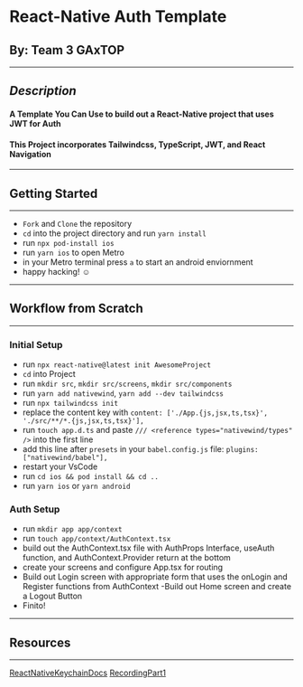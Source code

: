 # React-Native Auth Template

## By: Team 3 GAxTOP

---

## **_Description_**

#### A Template You Can Use to build out a React-Native project that uses JWT for Auth

#### This Project incorporates Tailwindcss, TypeScript, JWT, and React Navigation

---

## Getting Started

---

- `Fork` and `Clone` the repository
- `cd` into the project directory and run `yarn install`
- run `npx pod-install ios`
- run `yarn ios` to open Metro
- in your Metro terminal press `a` to start an android enviornment
- happy hacking! ☺️

---

## Workflow from Scratch

---

### Initial Setup

- run `npx react-native@latest init AwesomeProject`
- `cd` into Project
- run `mkdir src`, `mkdir src/screens`, `mkdir src/components`
- run `yarn add nativewind`, `yarn add --dev tailwindcss`
- run `npx tailwindcss init`
- replace the content key with `content: ['./App.{js,jsx,ts,tsx}', './src/**/*.{js,jsx,ts,tsx}'],`
- run `touch app.d.ts` and paste `/// <reference types="nativewind/types" />` into the first line
- add this line after `presets` in your `babel.config.js` file: `plugins: ["nativewind/babel"],`
- restart your VsCode
- run `cd ios && pod install && cd ..`
- run `yarn ios` or `yarn android`

### Auth Setup

- run `mkdir app app/context`
- run `touch app/context/AuthContext.tsx`
- build out the AuthContext.tsx file with AuthProps Interface, useAuth function, and AuthContext.Provider return at the bottom
- create your screens and configure App.tsx for routing
- Build out Login screen with appropriate form that uses the onLogin and Register functions from AuthContext
  -Build out Home screen and create a Logout Button
- Finito!

---

## Resources

---

[ReactNativeKeychainDocs](https://github.com/oblador/react-native-keychain)
[RecordingPart1](https://drive.google.com/drive/u/2/folders/1p-dxb0lSyd0BJQB-uSrrx4rHg0U2M2EQ)
